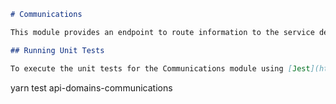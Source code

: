 ```markdown
# Communications

This module provides an endpoint to route information to the service desk.

## Running Unit Tests

To execute the unit tests for the Communications module using [Jest](https://jestjs.io), run the following command:

```
yarn test api-domains-communications
```
```